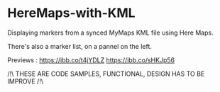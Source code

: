 # HereMaps-with-KML
Displaying markers from a synced MyMaps KML file using Here Maps.

There's also a marker list, on a pannel on the left.

Previews : https://ibb.co/t4jYDLZ https://ibb.co/sHKJp56

/!\ THESE ARE CODE SAMPLES, FUNCTIONAL, DESIGN HAS TO BE IMPROVE /!\
